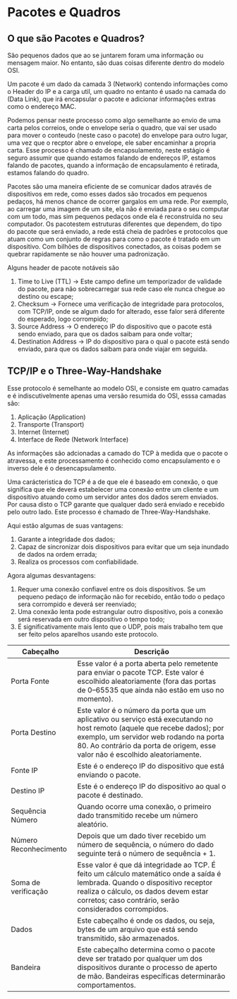 # Pacotes e Quadros

## O que são Pacotes e Quadros?

  São pequenos dados que ao se juntarem foram uma informação ou mensagem maior. No entanto, são duas coisas diferente dentro do modelo OSI.

  Um pacote é um dado da camada 3 (Network) contendo informações como o Header do IP e a carga util, um quadro no entanto é usado na camada do (Data Link), que irá encapsular o pacote e adicionar informações extras
como o endereço MAC.

  Podemos pensar neste processo como algo semelhante ao envio de uma carta pelos correios, onde o envelope seria o quadro, que vai ser usado para mover o conteudo (neste caso o pacote) do envelope para outro lugar,
uma vez que o recptor abre o envelope, ele saber encaminhar a propria carta. Esse processo é chamado de encapsulamento, neste estágio é seguro assumir que quando estamos falando de endereços IP, estamos falando de
pacotes, quando a informação de encapsulamento é retirada, estamos falando do quadro.

  Pacotes são uma maneira eficiente de se comunicar dados através de dispositivos em rede, como esses dados são trocados em pequenos pedaços, há menos chance de ocorrer gargalos em uma rede.
  Por exemplo, ao carregar uma imagem de um site, ela não é enviada para o seu computar com um todo, mas sim pequenos pedaços onde ela é reconstruída no seu computador. Os pacotestem estruturas diferentes que dependem,
do tipo do pacote que será enviado, a rede está cheia de padrões e protocolos que atuam como um conjunto de regras para como o pacote é tratado em um dispositivo. Com bilhões de dispositivos conectados, as coisas
podem se quebrar rapidamente se não houver uma padronização.

  Alguns header de pacote notáveis são

  1. Time to Live (TTL) -> Este campo define um temporizador de validade do pacote, para não sobrecarregar sua rede caso ele nunca chegue ao destino ou escape;
  2. Checksum -> Fornece uma verificação de integridade para protocolos, com TCP/IP, onde se algum dado for alterado, esse falor será diferente do esperado, logo corrompido;
  3. Source Address -> O endereço IP do dispositivo que o pacote está sendo enviado, para que os dados saibam para onde voltar;
  4. Destination Address -> IP do dispositivo para o qual o pacote está sendo enviado, para que os dados saibam para onde viajar em seguida.

## TCP/IP e o Three-Way-Handshake

  Esse protocolo é semelhante ao modelo OSI, e consiste em quatro camadas e é indiscutivelmente apenas uma versão resumida do OSI, esssa camadas são:

  1. Aplicação (Application)
  2. Transporte (Transport)
  3. Internet (Internet)
  4. Interface de Rede (Network Interface)

  As informações são adcionadas a camado do TCP à medida que o pacote o atravessa, e este processamento é conhecido como  encapsulamento e o inverso dele é o desencapsulamento.

  Uma carácteristica do TCP é a de que ele é baseado em conexão, o que significa que ele deverá estabelecer uma conexão entre um cliente e um dispositivo atuando como um servidor antes dos dados serem enviados.
Por causa disto o TCP garante que qualquer dado será enviado e recebido pelo outro lado. Este processo é chamado de Three-Way-Handshake.

  Aqui estão algumas de suas vantagens:
  1. Garante a integridade dos dados;
  2. Capaz de sincronizar dois dispositivos para evitar que um seja inundado de dados na ordem errada;
  3. Realiza os processos com confiabilidade.

  Agora algumas desvantagens:
  1. Requer uma conexão confiavel entre os dois dispositivos. Se um pequeno pedaço de informação não for recebido, então todo o pedaço sera corrompido e deverá ser reenviado;
  2. Uma conexão lenta pode estrangular outro dispositivo, pois a conexão será reservada em outro dispositivo o tempo todo;
  3. É significativamente mais lento que o UDP, pois mais trabalho tem que ser feito pelos aparelhos usando este protocolo.

| **Cabeçalho**             | **Descrição**                                                                                                                                                                    |
|---------------------------|----------------------------------------------------------------------------------------------------------------------------------------------------------------------------------|
| Porta Fonte               | Esse valor é a porta aberta pelo remetente para enviar o pacote TCP. Este valor é escolhido aleatoriamente (fora das portas de 0–65535 que ainda não estão em uso no momento).   |
| Porta Destino             | Este valor é o número da porta que um aplicativo ou serviço está executando no host remoto (aquele que recebe dados); por exemplo, um servidor web rodando na porta 80. Ao contrário da porta de origem, esse valor não é escolhido aleatoriamente. |
| Fonte IP                  | Este é o endereço IP do dispositivo que está enviando o pacote.                                                                                                                  |
| Destino IP                | Este é o endereço IP do dispositivo ao qual o pacote é destinado.                                                                                                                |
| Sequência Número          | Quando ocorre uma conexão, o primeiro dado transmitido recebe um número aleatório.                                                                                               |
| Número Reconhecimento     | Depois que um dado tiver recebido um número de sequência, o número do dado seguinte terá o número de sequência + 1.                                                              |
| Soma de verificação       | Esse valor é que dá integridade ao TCP. É feito um cálculo matemático onde a saída é lembrada. Quando o dispositivo receptor realiza o cálculo, os dados devem estar corretos; caso contrário, serão considerados corrompidos. |
| Dados                     | Este cabeçalho é onde os dados, ou seja, bytes de um arquivo que está sendo transmitido, são armazenados.                                                                        |
| Bandeira                  | Este cabeçalho determina como o pacote deve ser tratado por qualquer um dos dispositivos durante o processo de aperto de mão. Bandeiras específicas determinarão comportamentos. |



















